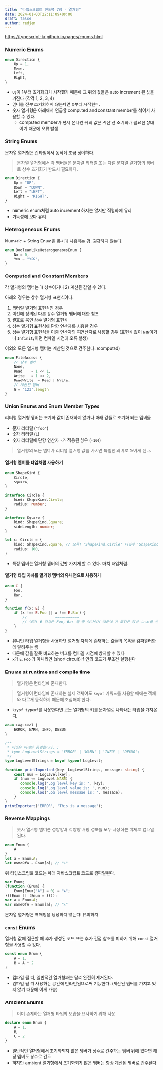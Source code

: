 ```yaml
---
title: "타입스크립트 핸드북 7장 - 열거형"
date: 2024-01-03T22:11:09+09:00
draft: false
author: redjen
---
```


https://typescript-kr.github.io/pages/enums.html

### Numeric Enums

```ts
enum Direction {
    Up = 1,
    Down,
    Left,
    Right,
}
```

- `Up`이 1부터 초기화되기 시작했기 때문에 그 뒤의 값들은 auto increment 된 값을 가진다 (각각 1, 2, 3, 4)
- 멤버를 전부 초기화하지 않는다면 0부터 시작한다.
- 숫자 열거형은 아래에서 언급할 computed and constant member를 섞어서 사용할 수 있다.
  -  computed member가 먼저 온다면 뒤의 값은 계산 전 초기화가 필요한 상태이기 때문에 오류 발생


### String Enums

문자열 열거형은 런타임에서 동작이 조금 상이하다.

> 문자열 열거형에서 각 멤버들은 문자열 리터럴 또는 다른 문자열 열거형의 멤버로 상수 초기화가 반드시 필요하다. 

```ts
enum Direction {
    Up = "UP",
    Down = "DOWN",
    Left = "LEFT",
    Right = "RIGHT",
}
```

- numeric enum처럼 auto increment 하지는 않지만 직렬화에 유리
- 가독성에 보다 유리

### Heterogeneous Enums

Numeric + String Enum을 동시에 사용하는 것. 권장하지 않는다.

```ts
enum BooleanLikeHeterogeneousEnum {
    No = 0,
    Yes = "YES",
}
```

### Computed and Constant Members

각 열거형의 멤버는 1) 상수이거나 2) 계산된 값일 수 있다.

아래의 경우는 상수 열거형 표현식이다.
1. 리터럴 열거형 표현식인 경우
2. 이전에 정의된 다른 상수 열거형 멤버에 대한 참조
3. 괄호로 묶인 상수 열거형 표현식
4. 상수 열거형 표현식에 단항 연산자를 사용한 경우
5. 상수 열거형 표현식을 이중 연산자의 피연산자로 사용할 경우 (표현식 값이 `NaN`이거나 `Infinity`이면 컴파일 시점에 오류 발생)

이외의 모든 열거형 멤버는 계산된 것으로 간주한다. (computed)

```ts
enum FileAccess {
    // 상수 멤버
    None,
    Read    = 1 << 1,
    Write   = 1 << 2,
    ReadWrite  = Read | Write,
    // 계산된 멤버
    G = "123".length
}
```

### Union Enums and Enum Member Types

리터럴 열거형 멤버는 초기화 값이 존재하지 않거나 아래 값들로 초기화 되는 멤버들
- 문자 리터럴 (`"foo"`)
- 숫자 리터럴 (`1`)
- 숫자 리터럴에 단항 연산자 `-`가 적용된 경우 (`-100`)

> 열거형의 모든 멤버가 리터럴 열거형 값을 가지면 특별한 의미로 쓰이게 된다.

#### 열거형 멤버를 타입처럼 사용하기

```ts
enum ShapeKind {
    Circle,
    Square,
}

interface Circle {
    kind: ShapeKind.Circle;
    radius: number;
}

interface Square {
    kind: ShapeKind.Square;
    sideLength: number;
}

let c: Circle = {
    kind: ShapeKind.Square, // 오류! 'ShapeKind.Circle' 타입에 'ShapeKind.Square' 타입을 할당할 수 없습니다.
    radius: 100,
}
```

- 특정 멤버는 열거형 멤버의 값만 가지게 할 수 있다. 마치 타입처럼...

#### 열거형 타입 자체를 열거형 멤버의 유니언으로 사용하기

```ts
enum E {
    Foo,
    Bar,
}

function f(x: E) {
    if (x !== E.Foo || x !== E.Bar) {
        //             ~~~~~~~~~~~
        // 에러! E 타입은 Foo, Bar 둘 중 하나이기 때문에 이 조건은 항상 true를 반환합니다.
    }
}
```

- 유니언 타입 열거형을 사용하면 열거형 자체에 존재하는 값들의 목록을 컴파일러한테 알려주는 셈
- 때문에 값을 잘못 비교하는 버그를 컴파일 시점에 방지할 수 있다
- `x`가 `E.Foo` 가 아니라면 (short circuit) if 안의 코드가 무조건 실행된다

### Enums at runtime and compile time

> 열거형은 런타임에 존재한다.

> 열거형이 런타임에 존재하는 실제 객체여도 `keyof` 키워드를 사용할 때에는 객체와 다르게 동작하기 때문에 조심해야 한다.

- `keyof typeof`를 사용한다면 모든 열거형의 키를 문자열로 나타내는 타입을 가져온다.

```ts
enum LogLevel {
    ERROR, WARN, INFO, DEBUG
}

/**
 * 이것은 아래와 동일합니다. :
 * type LogLevelStrings = 'ERROR' | 'WARN' | 'INFO' | 'DEBUG';
 */
type LogLevelStrings = keyof typeof LogLevel;

function printImportant(key: LogLevelStrings, message: string) {
    const num = LogLevel[key];
    if (num <= LogLevel.WARN) {
       console.log('Log level key is: ', key);
       console.log('Log level value is: ', num);
       console.log('Log level message is: ', message);
    }
}
printImportant('ERROR', 'This is a message');
```

### Reverse Mappings

> 숫자 열거형 멤버는 정방향과 역방향 매핑 정보를 모두 저장하는 객체로 컴파일된다.

```ts
enum Enum {
    A
}
let a = Enum.A;
let nameOfA = Enum[a]; // "A"
```

위 타입스크립트 코드는 아래 자바스크립트 코드로 컴파일된다. 

```js
var Enum;
(function (Enum) {
    Enum[Enum["A"] = 0] = "A";
})(Enum || (Enum = {}));
var a = Enum.A;
var nameOfA = Enum[a]; // "A"
```

문자열 열거형은 역매핑을 생성하지 않는다! 유의하자

### `const` Enums

열거형 값에 접근할 때 추가 생성된 코드 또는 추가 간접 참조를 피하기 위해 `const` 열거형을 사용할 수 있다.
```ts
const enum Enum {
    A = 1,
    B = A * 2
}
```

- 컴파일 될 때, 일반적인 열거형과는 달리 완전히 제거된다.
- 컴파일 될 때 사용하는 공간에 인라인됨으로써 기능한다. (계산된 멤버를 가지고 있지 않기 때문에 이게 가능)

### Ambient Enums

> 이미 존재하는 열거형 타입의 모습을 묘사하기 위해 사용

```ts
declare enum Enum {
    A = 1,
    B,
    C = 2
}
```

- 일반적인 열거형에서 초기화되지 않은 멤버가 상수로 간주하는 멤버 뒤에 있다면 해당 멤버도 상수로 간주
- 하지만 ambient 열거형에서 초기화되지 않은 멤버는 항상 계산된 멤버로 간주된다